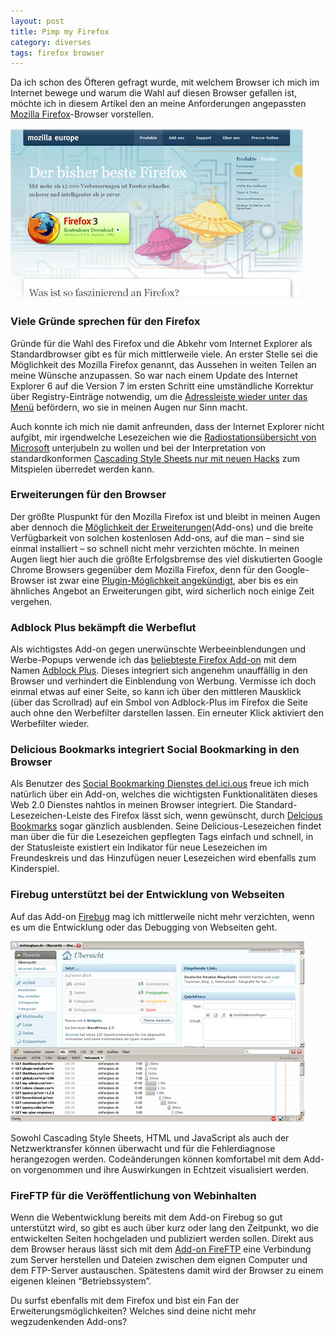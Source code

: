 ```yaml
---
layout: post
title: Pimp my Firefox
category: diverses
tags: firefox browser
---
```


Da ich schon des Öfteren gefragt wurde, mit welchem Browser ich mich im Internet bewege und warum die Wahl auf diesen Browser gefallen ist, möchte ich in diesem Artikel den an meine Anforderungen angepassten [Mozilla Firefox](http://www.mozilla-europe.org/de/firefox)-Browser vorstellen.

![Mozilla Firefox](/images/2009-01-14/firefox.jpg)

### Viele Gründe sprechen für den Firefox

Gründe für die Wahl des Firefox und die Abkehr vom Internet Explorer als Standardbrowser gibt es für mich mittlerweile viele. An erster Stelle sei die Möglichkeit des Mozilla Firefox genannt, das Aussehen in weiten Teilen an meine Wünsche anzupassen. So war nach einem Update des Internet Explorer 6 auf die Version 7 im ersten Schritt eine umständliche Korrektur über Registry-Einträge notwendig, um die [Adressleiste wieder unter das Menü](http://www.watchingthenet.com/how-to-move-internet-explorer-7-address-bar-below-the-toolbars.html) befördern, wo sie in meinen Augen nur Sinn macht.

Auch konnte ich mich nie damit anfreunden, dass der Internet Explorer nicht aufgibt, mir irgendwelche Lesezeichen wie die [Radiostationsübersicht von Microsoft](http://www.windowsmedia.com/Mediaguide/Radio) unterjubeln zu wollen und bei der Interpretation von standardkonformen [Cascading Style Sheets nur mit neuen Hacks](http://www.thestyleworks.de/tut-art/ie7.shtml) zum Mitspielen überredet werden kann.

### Erweiterungen für den Browser

Der größte Pluspunkt für den Mozilla Firefox ist und bleibt in meinen Augen aber dennoch die [Möglichkeit der Erweiterungen](https://addons.mozilla.org/de/firefox/)(Add-ons) und die breite Verfügbarkeit von solchen kostenlosen Add-ons, auf die man – sind sie einmal installiert – so schnell nicht mehr verzichten möchte. In meinen Augen liegt hier auch die größte Erfolgsbremse des viel diskutierten Google Chrome Browsers gegenüber dem Mozilla Firefox, denn für den Google-Browser ist zwar eine [Plugin-Möglichkeit angekündigt](https://addons.mozilla.org/de/firefox/), aber bis es ein ähnliches Angebot an Erweiterungen gibt, wird sicherlich noch einige Zeit vergehen.

### Adblock Plus bekämpft die Werbeflut

Als wichtigstes Add-on gegen unerwünschte Werbeeinblendungen und Werbe-Popups verwende ich das [beliebteste Firefox Add-on](https://addons.mozilla.org/de/firefox/browse/type:1/cat:all?sort=popular) mit dem Namen [Adblock Plus](https://addons.mozilla.org/de/firefox/addon/adblock-plus/). Dieses integriert sich angenehm unauffällig in den Browser und verhindert die Einblendung von Werbung. Vermisse ich doch einmal etwas auf einer Seite, so kann ich über den mittleren Mausklick (über das Scrollrad) auf ein Smbol von Adblock-Plus im Firefox die Seite auch ohne den Werbefilter darstellen lassen. Ein erneuter Klick aktiviert den Werbefilter wieder.

### Delicious Bookmarks integriert Social Bookmarking in den Browser

Als Benutzer des [Social Bookmarking Dienstes del.ici.ous](http://delicious.com/caseaplace) freue ich mich natürlich über ein Add-on, welches die wichtigsten Funktionalitäten dieses Web 2.0 Dienstes nahtlos in meinen Browser integriert. Die Standard-Lesezeichen-Leiste des Firefox lässt sich, wenn gewünscht, durch [Delcious Bookmarks](https://addons.mozilla.org/de/firefox/addon/delicious-bookmarks/) sogar gänzlich ausblenden. Seine Delicious-Lesezeichen findet man über die für die Lesezeichen gepflegten Tags einfach und schnell, in der Statusleiste existiert ein Indikator für neue Lesezeichen im Freundeskreis und das Hinzufügen neuer Lesezeichen wird ebenfalls zum Kinderspiel.

### Firebug unterstützt bei der Entwicklung von Webseiten

Auf das Add-on [Firebug](https://addons.mozilla.org/de/firefox/addon/firebug/) mag ich mittlerweile nicht mehr verzichten, wenn es um die Entwicklung oder das Debugging von Webseiten geht.

![FireBug](/images/2009-01-14/firebug.jpg)

Sowohl Cascading Style Sheets, HTML und JavaScript als auch der Netzwerktransfer können überwacht und für die Fehlerdiagnose herangezogen werden. Codeänderungen können komfortabel mit dem Add-on vorgenommen und ihre Auswirkungen in Echtzeit visualisiert werden.

### FireFTP für die Veröffentlichung von Webinhalten

Wenn die Webentwicklung bereits mit dem Add-on Firebug so gut unterstützt wird, so gibt es auch über kurz oder lang den Zeitpunkt, wo die entwickelten Seiten hochgeladen und publiziert werden sollen. Direkt aus dem Browser heraus lässt sich mit dem [Add-on FireFTP](https://addons.mozilla.org/de/firefox/addon/fireftp/) eine Verbindung zum Server herstellen und Dateien zwischen dem eignen Computer und dem FTP-Server austauschen. Spätestens damit wird der Browser zu einem eigenen kleinen “Betriebssystem”.

Du surfst ebenfalls mit dem Firefox und bist ein Fan der Erweiterungsmöglichkeiten? Welches sind deine nicht mehr wegzudenkenden Add-ons?
